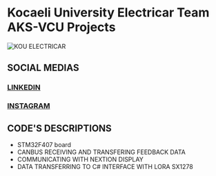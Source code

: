 # Kocaeli University Electricar Team AKS-VCU Projects
![KOU ELECTRICAR](https://user-images.githubusercontent.com/78184751/235306075-67fb6e5a-2327-48a5-9b9d-f8825958c326.png)


## SOCIAL MEDIAS

### [**LINKEDIN**](https://www.linkedin.com/company/kouelectricar/mycompany/)
### [**INSTAGRAM**](https://www.instagram.com/kouelectricar/)

##  **CODE'S DESCRIPTIONS**

- STM32F407 board
- CANBUS RECEIVING AND TRANSFERING FEEDBACK DATA
- COMMUNICATING WITH NEXTION DISPLAY
- DATA TRANSFERRING TO C# INTERFACE WITH LORA SX1278


